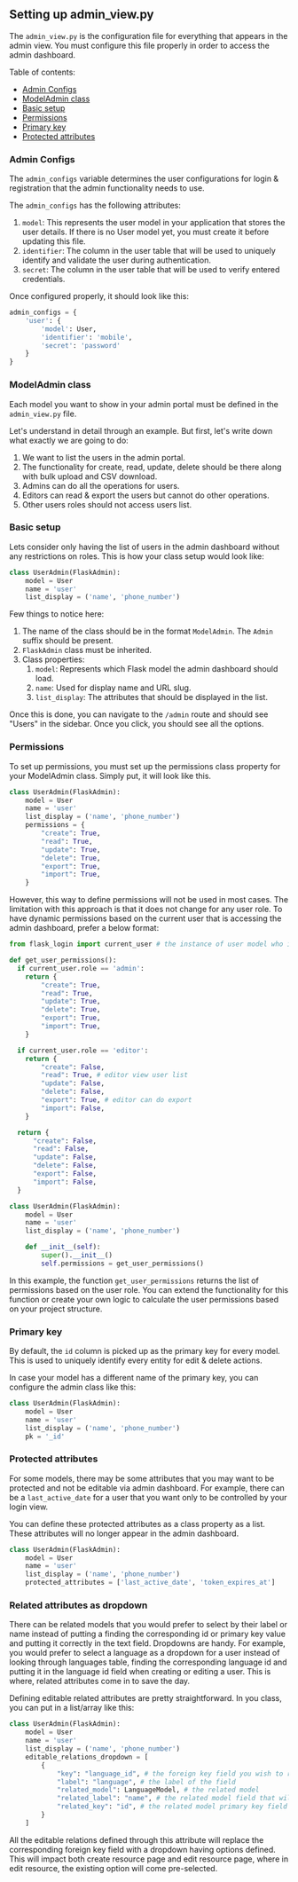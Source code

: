 ## Setting up admin_view.py
The `admin_view.py` is the configuration file for everything that appears in the admin view. You must configure this file properly in order to access the admin dashboard.

Table of contents:
  - [Admin Configs](#admin-configs)
  - [ModelAdmin class](#modeladmin-class)
  - [Basic setup](#basic-setup)
  - [Permissions](#permissions)
  - [Primary key](#primary-key)
  - [Protected attributes](#protected-attributes)


### Admin Configs
The `admin_configs` variable determines the user configurations for login & registration that the admin functionality needs to use.

The `admin_configs` has the following attributes:
1. `model`: This represents the user model in your application that stores the user details. If there is no User model yet, you must create it before updating this file.
2. `identifier`: The column in the user table that will be used to uniquely identify and validate the user during authentication.
3. `secret`: The column in the user table that will be used to verify entered credentials.

Once configured properly, it should look like this:
```py
admin_configs = {
    'user': {
        'model': User,
        'identifier': 'mobile',
        'secret': 'password'
    }
}
```

### ModelAdmin class
Each model you want to show in your admin portal must be defined in the `admin_view.py` file.

Let's understand in detail through an example. But first, let's write down what exactly we are going to do:
1. We want to list the users in the admin portal.
2. The functionality for create, read, update, delete should be there along with bulk upload and CSV download.
3. Admins can do all the operations for users.
4. Editors can read & export the users but cannot do other operations.
5. Other users roles should not access users list.

### Basic setup
Lets consider only having the list of users in the admin dashboard without any restrictions on roles. This is how your class setup would look like:
```py
class UserAdmin(FlaskAdmin):
    model = User
    name = 'user'
    list_display = ('name', 'phone_number')
```

Few things to notice here:
1. The name of the class should be in the format `ModelAdmin`. The `Admin` suffix should be present.
2. `FlaskAdmin` class must be inherited.
3. Class properties:
   1. `model`: Represents which Flask model the admin dashboard should load.
   2. `name`: Used for display name and URL slug.
   3. `list_display`: The attributes that should be displayed in the list.

Once this is done, you can navigate to the `/admin` route and should see "Users" in the sidebar. Once you click, you should see all the options.

### Permissions
To set up permissions, you must set up the permissions class property for your ModelAdmin class. Simply put, it will look like this.
```py
class UserAdmin(FlaskAdmin):
    model = User
    name = 'user'
    list_display = ('name', 'phone_number')
    permissions = {
        "create": True,
        "read": True,
        "update": True,
        "delete": True,
        "export": True,
        "import": True,
    }
```

However, this way to define permissions will not be used in most cases. The limitation with this approach is that it does not change for any user role.
To have dynamic permissions based on the current user that is accessing the admin dashboard, prefer a below format:
```py
from flask_login import current_user # the instance of user model who is logged in

def get_user_permissions():
  if current_user.role == 'admin':
    return {
        "create": True,
        "read": True,
        "update": True,
        "delete": True,
        "export": True,
        "import": True,
    }

  if current_user.role == 'editor':
    return {
        "create": False,
        "read": True, # editor view user list
        "update": False,
        "delete": False,
        "export": True, # editor can do export
        "import": False,
    }

  return {
      "create": False,
      "read": False,
      "update": False,
      "delete": False,
      "export": False,
      "import": False,
  }

class UserAdmin(FlaskAdmin):
    model = User
    name = 'user'
    list_display = ('name', 'phone_number')

    def __init__(self):
        super().__init__()
        self.permissions = get_user_permissions()
```

In this example, the function `get_user_permissions` returns the list of permissions based on the user role. You can extend the functionality for this function or create your own logic to calculate the user permissions based on your project structure.


### Primary key
By default, the `id` column is picked up as the primary key for every model. This is used to uniquely identify every entity for edit & delete actions.

In case your model has a different name of the primary key, you can configure the admin class like this:
```py
class UserAdmin(FlaskAdmin):
    model = User
    name = 'user'
    list_display = ('name', 'phone_number')
    pk = '_id'
```

### Protected attributes
For some models, there may be some attributes that you may want to be protected and not be editable via admin dashboard. For example, there can be a `last_active_date` for a user that you want only to be controlled by your login view.

You can define these protected attributes as a class property as a list. These attributes will no longer appear in the admin dashboard.
```py
class UserAdmin(FlaskAdmin):
    model = User
    name = 'user'
    list_display = ('name', 'phone_number')
    protected_attributes = ['last_active_date', 'token_expires_at']
```

### Related attributes as dropdown
There can be related models that you would prefer to select by their label or name instead of putting a finding the corresponding id or primary key value and putting it correctly in the text field. Dropdowns are handy. For example, you would prefer to select a language as a dropdown for a user instead of looking through languages table, finding the corresponding language id and putting it in the language id field when creating or editing a user. This is where, related attributes come in to save the day.

Defining editable related attributes are pretty straightforward. In you class, you can put in a list/array like this:
```py
class UserAdmin(FlaskAdmin):
    model = User
    name = 'user'
    list_display = ('name', 'phone_number')
    editable_relations_dropdown = [
        {
            "key": "language_id", # the foreign key field you wish to replace with the dropdown
            "label": "language", # the label of the field
            "related_model": LanguageModel, # the related model
            "related_label": "name", # the related model field that will display as label of each dropdown option
            "related_key": "id", # the related model primary key field for each dropdown option value
        }
    ]
```

All the editable relations defined through this attribute will replace the corresponding foreign key field with a dropdown having options defined. This will impact both create resource page and edit resource page, where in edit resource, the existing option will come pre-selected.
